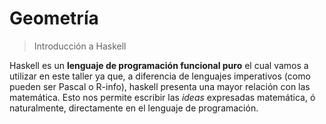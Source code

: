 # Geometría

> Introducción a Haskell

Haskell es un **lenguaje de programación funcional puro** el cual vamos a utilizar en este taller ya que, a diferencia de lenguajes imperativos (como pueden ser Pascal o R-info), haskell presenta una mayor relación con las matemática. Esto nos permite escribir las *ideas* expresadas matemática, ó naturalmente, directamente en el lenguaje de programación.
